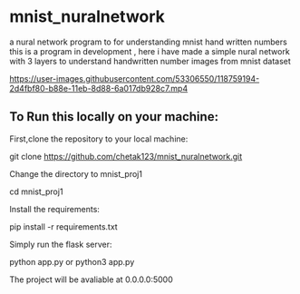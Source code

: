 # mnist_nuralnetwork
a nural network program to for understanding mnist hand written numbers
this is a program in development , here i have made a simple nural network with 3 layers to understand handwritten number images from mnist dataset

https://user-images.githubusercontent.com/53306550/118759194-2d4fbf80-b88e-11eb-8d88-6a017db928c7.mp4






## To Run this locally on your machine:

First,clone the repository to your local machine:

git clone https://github.com/chetak123/mnist_nuralnetwork.git

Change the directory to mnist_proj1

cd mnist_proj1

Install the requirements:

pip install -r requirements.txt

Simply run the flask server:

python app.py or python3 app.py

The project will be avaliable at 0.0.0.0:5000
